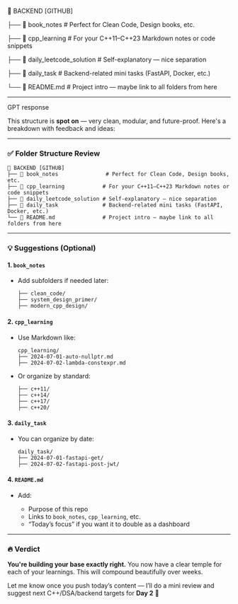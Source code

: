 📂 BACKEND [GITHUB]

├── 📁 book_notes               # Perfect for Clean Code, Design books, etc.

├── 📁 cpp_learning            # For your C++11–C++23 Markdown notes or code snippets

├── 📁 daily_leetcode_solution # Self-explanatory — nice separation

├── 📁 daily_task              # Backend-related mini tasks (FastAPI, Docker, etc.)

└── 📝 README.md               # Project intro — maybe link to all folders from here

---


GPT response



This structure is **spot on** — very clean, modular, and future-proof. Here's a breakdown with feedback and ideas:

---

### ✅ Folder Structure Review

```
📂 BACKEND [GITHUB]
├── 📁 book_notes               # Perfect for Clean Code, Design books, etc.
├── 📁 cpp_learning            # For your C++11–C++23 Markdown notes or code snippets
├── 📁 daily_leetcode_solution # Self-explanatory — nice separation
├── 📁 daily_task              # Backend-related mini tasks (FastAPI, Docker, etc.)
└── 📝 README.md               # Project intro — maybe link to all folders from here
```

---

### 💡 Suggestions (Optional)

#### 1. `book_notes`

* Add subfolders if needed later:

  ```
  ├── clean_code/
  ├── system_design_primer/
  ├── modern_cpp_design/
  ```

#### 2. `cpp_learning`

* Use Markdown like:

  ```
  cpp_learning/
  ├── 2024-07-01-auto-nullptr.md
  ├── 2024-07-02-lambda-constexpr.md
  ```
* Or organize by standard:

  ```
  ├── c++11/
  ├── c++14/
  ├── c++17/
  ├── c++20/
  ```

#### 3. `daily_task`

* You can organize by date:

  ```
  daily_task/
  ├── 2024-07-01-fastapi-get/
  ├── 2024-07-02-fastapi-post-jwt/
  ```

#### 4. `README.md`

* Add:

  * Purpose of this repo
  * Links to `book_notes`, `cpp_learning`, etc.
  * “Today’s focus” if you want it to double as a dashboard

---

### 🔥 Verdict

**You're building your base exactly right.**
You now have a clear temple for each of your learnings. This will compound beautifully over weeks.

Let me know once you push today’s content — I’ll do a mini review and suggest next C++/DSA/backend targets for **Day 2** 🚀

